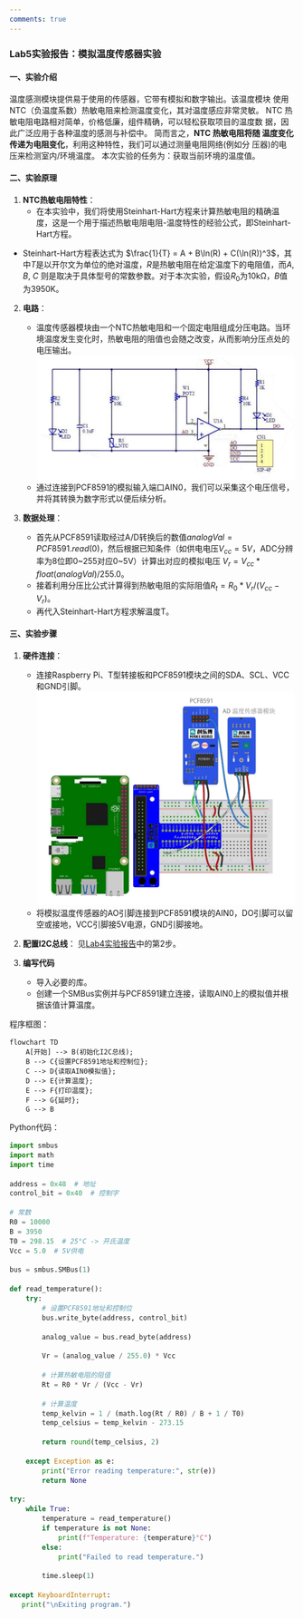 ```yaml
---
comments: true
---
```

### Lab5实验报告：模拟温度传感器实验

#### 一、实验介绍
温度感测模块提供易于使用的传感器，它带有模拟和数字输出。该温度模块
使用 NTC（负温度系数）热敏电阻来检测温度变化，其对温度感应非常灵敏。
NTC 热敏电阻电路相对简单，价格低廉，组件精确，可以轻松获取项目的温度数
据，因此广泛应用于各种温度的感测与补偿中。 简而言之，**NTC 热敏电阻将随
温度变化传递为电阻变化**，利用这种特性，我们可以通过测量电阻网络(例如分
压器)的电压来检测室内/环境温度。
本次实验的任务为：获取当前环境的温度值。


#### 二、实验原理
1. **NTC热敏电阻特性**：
   - 在本实验中，我们将使用Steinhart-Hart方程来计算热敏电阻的精确温度，这是一个用于描述热敏电阻电阻-温度特性的经验公式，即Steinhart-Hart方程。
  -  Steinhart-Hart方程表达式为 $\frac{1}{T} = A + B\ln(R) + C(\ln(R))^3$，其中$T$是以开尔文为单位的绝对温度，$R$是热敏电阻在给定温度下的电阻值，而$A$, $B$, $C$ 则是取决于具体型号的常数参数。对于本次实验，假设$R_0$为10kΩ，$B$值为3950K。

2. **电路**：
   - 温度传感器模块由一个NTC热敏电阻和一个固定电阻组成分压电路。当环境温度发生变化时，热敏电阻的阻值也会随之改变，从而影响分压点处的电压输出。
    ![alt text](images/image-7.png)
   - 通过连接到PCF8591的模拟输入端口AIN0，我们可以采集这个电压信号，并将其转换为数字形式以便后续分析。

3. **数据处理**：
   - 首先从PCF8591读取经过A/D转换后的数值$analogVal =PCF8591.read(0)$，然后根据已知条件（如供电电压$V_{cc}=5V$，ADC分辨率为8位即0~255对应0~5V）计算出对应的模拟电压
    $V_r = V_{cc} * float(analogVal) / 255.0$。
   - 接着利用分压比公式计算得到热敏电阻的实际阻值$R_t = R_0 * V_r / (V_{cc} - V_r)$。
   - 再代入Steinhart-Hart方程求解温度T。

#### 三、实验步骤
1. **硬件连接**：
   - 连接Raspberry Pi、T型转接板和PCF8591模块之间的SDA、SCL、VCC和GND引脚。![alt text](images/image-8.png)
   - 将模拟温度传感器的AO引脚连接到PCF8591模块的AIN0，DO引脚可以留空或接地，VCC引脚接5V电源，GND引脚接地。

2. **配置I2C总线**：
  见[Lab4实验报告](lab4.md)中的第2步。

3. **编写代码**
   - 导入必要的库。
   - 创建一个SMBus实例并与PCF8591建立连接，读取AIN0上的模拟值并根据该值计算温度。

程序框图：
```mermaid
flowchart TD
    A[开始] --> B(初始化I2C总线);
    B --> C{设置PCF8591地址和控制位};
    C --> D{读取AIN0模拟值};
    D --> E{计算温度};
    E --> F{打印温度};
    F --> G{延时};
    G --> B
```
Python代码：

```python
import smbus
import math
import time

address = 0x48  # 地址
control_bit = 0x40  # 控制字

# 常数
R0 = 10000  
B = 3950  
T0 = 298.15  # 25°C -> 开氏温度
Vcc = 5.0  # 5V供电

bus = smbus.SMBus(1)

def read_temperature():
    try:
        # 设置PCF8591地址和控制位
        bus.write_byte(address, control_bit)
        
        analog_value = bus.read_byte(address)
        
        Vr = (analog_value / 255.0) * Vcc
        
        # 计算热敏电阻的阻值
        Rt = R0 * Vr / (Vcc - Vr)
        
        # 计算温度
        temp_kelvin = 1 / (math.log(Rt / R0) / B + 1 / T0)
        temp_celsius = temp_kelvin - 273.15
        
        return round(temp_celsius, 2)
    
    except Exception as e:
        print("Error reading temperature:", str(e))
        return None

try:
    while True:
        temperature = read_temperature()
        if temperature is not None:
            print(f"Temperature: {temperature}°C")
        else:
            print("Failed to read temperature.")
        
        time.sleep(1)

except KeyboardInterrupt:
   print("\nExiting program.")
```